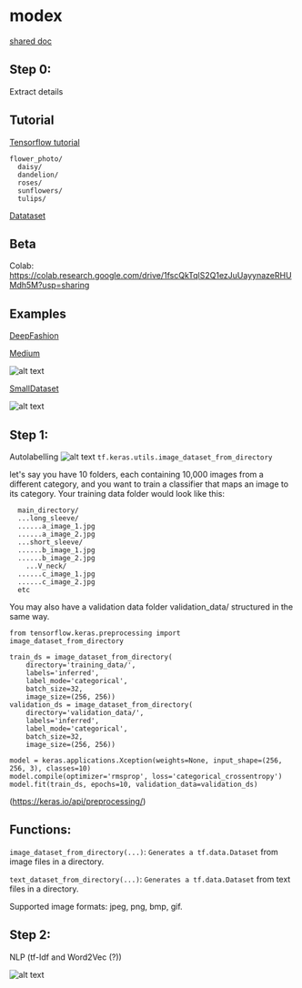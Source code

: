 # modex
[shared doc](https://docs.google.com/document/d/1lPTMbKce802x8hnFbb0dDuWAARuUbzqrVfesveHHA9s/edit )


## Step 0:
Extract details

## Tutorial 



[Tensorflow tutorial](https://www.tensorflow.org/tutorials/images/classification)
```
flower_photo/
  daisy/
  dandelion/
  roses/
  sunflowers/
  tulips/
  ```
[Datataset](https://storage.googleapis.com/download.tensorflow.org/example_images/flower_photos.tgz)

## Beta


Colab: https://colab.research.google.com/drive/1fscQkTqlS2Q1ezJuUayynazeRHUMdh5M?usp=sharing

## Examples 


[DeepFashion](http://mmlab.ie.cuhk.edu.hk/projects/DeepFashion.html )

[Medium](https://towardsdatascience.com/clothes-classification-with-the-deepfashion-dataset-and-fast-ai-1e174cbf0cdc)


![alt text](https://miro.medium.com/max/2000/1*jjsoLIWRNxDXOD_dui85lg.png)


[SmallDataset](https://www.pyimagesearch.com/2018/05/07/multi-label-classification-with-keras/)


![alt text](https://www.pyimagesearch.com/wp-content/uploads/2018/04/keras_multi_label_dataset.jpg)


## Step 1:
Autolabelling
![alt text](https://uploads-ssl.webflow.com/5cf12d0aeca6753441cb765c/615ae9d50080824a022e8509_SHIRT-1.png)
`tf.keras.utils.image_dataset_from_directory`
  
let's say you have 10 folders, each containing 10,000 images from a different category, and you want to train a classifier that maps an image to its category. Your training data folder would look like this:


```
  main_directory/
  ...long_sleeve/
  ......a_image_1.jpg
  ......a_image_2.jpg
  ...short_sleeve/
  ......b_image_1.jpg
  ......b_image_2.jpg
    ...V_neck/
  ......c_image_1.jpg
  ......c_image_2.jpg
  etc
  ```
  
  You may also have a validation data folder validation_data/ structured in the same way.


  
```  from tensorflow import keras
from tensorflow.keras.preprocessing import image_dataset_from_directory

train_ds = image_dataset_from_directory(
    directory='training_data/',
    labels='inferred',
    label_mode='categorical',
    batch_size=32,
    image_size=(256, 256))
validation_ds = image_dataset_from_directory(
    directory='validation_data/',
    labels='inferred',
    label_mode='categorical',
    batch_size=32,
    image_size=(256, 256))

model = keras.applications.Xception(weights=None, input_shape=(256, 256, 3), classes=10)
model.compile(optimizer='rmsprop', loss='categorical_crossentropy')
model.fit(train_ds, epochs=10, validation_data=validation_ds) 
```
  
(https://keras.io/api/preprocessing/)

## Functions:


```image_dataset_from_directory(...)```: ```Generates a tf.data.Dataset``` from image files in a directory.

```text_dataset_from_directory(...)```: ```Generates a tf.data.Dataset``` from text files in a directory.


  
  Supported image formats: jpeg, png, bmp, gif.

## Step 2:

NLP (tf-Idf and Word2Vec (?))

![alt text](https://miro.medium.com/max/1400/1*qQgnyPLDIkUmeZKN2_ZWbQ.png)



